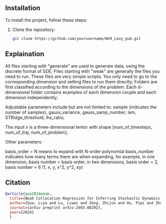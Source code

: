 

## Installation
To install the project, follow these steps:

1. Clone the repository:
   ```bash
   git clone https://github.com/yourusername/WCR_Levy_pub.git


## Explaination

All files starting with "generate" are used to generate data, using the discrete format of SDE; Files starting with "weak" are generally the files you need to run. These files are very simple scripts. You only need to go to the corresponding dimension and setting files to run them directly; Folders are first classified according to the dimensions of the problem. Each d-dimensional folder contains examples of each dimension couple and each dimension independently;

Adjustable parameters include but are not limited to: sample (indicates the number of samples), gauss_variance, gauss_samp_number, lam, STRidge_threshold, lhs_ratio;

The input $x$ is a three-dimensional tentor with shape [num_of_timesteps, num_of_traj, num_of_problem]; 

Other parameters: 

basis_order = N means to expand with N-order polynomial
basis_number indicates how many terms there are when expanding, for example, in one dimension, basis number = basis order; in two dimensions, basis order = 2, basis number = 6 (1, x, y, x^2, y^2, xy)


## Citation
```bibtex
@article{guo2024weak,
  title={Weak Collocation Regression for Inferring Stochastic Dynamics with L$\backslash$'$\{$e$\}$ vy Noise},
  author={Guo, Liya and Lu, Liwei and Zeng, Zhijun and Hu, Pipi and Zhu, Yi},
  journal={arXiv preprint arXiv:2403.08292},
  year={2024}
  }